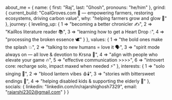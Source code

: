 about_me = {
  name: {
    first: "Raj",
    last: "Ghosh",
    pronouns: "he/him"
  },
  grind: {
    current_build: "CoalGroves.com 🌱 — empowering farmers, restoring ecosystems, driving carbon value",
    why: "helping farmers grow and glow 🌾"
  },
  journey: {
    leveling_up: {
      1 => "becoming a better chronicler ✍️",
      2 => "KaiRos literature reader 📚",
      3 => "learning how to get a Heart Drop 💧",
      4 => "processing the broken essence 🕊️"
    }
  },
  values: {
    1 => "the bold ones make the splash 💥",
    2 => "talking to new humans = love it 🗣️",
    3 => "spirit mode always on — all love & devotion to Krsna 🙏",
    4 => "align with people who elevate your game 🔥",
    5 => "effective communication >>>>",
    6 => "introvert core: recharge solo, impact maxed when needed ⚡"
  },
  interests: {
    1 => "solo singing 🎤",
    2 => "blood lantern vibes 🩸🕯️",
    3 => "stories with bittersweet endings 📖",
    4 => "helping disabled kids & supporting the elderly 🤝"
  },
  socials: {
    linkedin: "linkedin.com/in/rajarshighosh7329",
    email: "rajarshi2302@gmail.com"
  }
}




